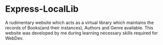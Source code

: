 # Express-LocalLib
A rudimentary website which acts as a virtual library which maintains the records of Books(and their instances), Authors and Genre available. This website was developed by me during learning necessary skills required for WebDev. 
